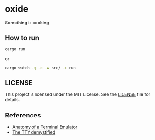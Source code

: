 # oxide

Something is cooking 

## How to run

```sh
cargo run
```

or 

```sh
cargo watch -q -c -w src/ -x run
```

## LICENSE

This project is licensed under the MIT License. See the [LICENSE](LICENSE) file for details.

## References

- [Anatomy of a Terminal Emulator](https://poor.dev/blog/terminal-anatomy/)  
- [The TTY demystified](https://www.linusakesson.net/programming/tty/)

